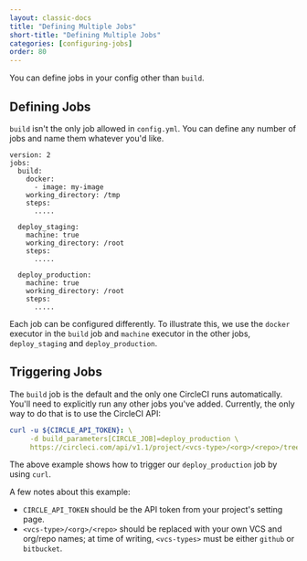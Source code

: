 ```yaml
---
layout: classic-docs
title: "Defining Multiple Jobs"
short-title: "Defining Multiple Jobs"
categories: [configuring-jobs]
order: 80
---
```


You can define jobs in your config other than `build`.

## Defining Jobs

`build` isn't the only job allowed in `config.yml`. You can define any number of jobs and name them whatever you'd like.

```
version: 2
jobs:
  build:
    docker:
      - image: my-image
    working_directory: /tmp
    steps:
      .....

  deploy_staging:
    machine: true
    working_directory: /root
    steps:
      .....

  deploy_production:
    machine: true
    working_directory: /root
    steps:
      .....
```

Each job can be configured differently. To illustrate this, we use the `docker` executor in the `build` job and `machine` executor in the other jobs, `deploy_staging` and `deploy_production`.

## Triggering Jobs

The `build` job is the default and the only one CircleCI runs automatically. You'll need to explicitly run any other jobs you've added. Currently, the only way to do that is to use the CircleCI API:

```YAML
curl -u ${CIRCLE_API_TOKEN}: \
     -d build_parameters[CIRCLE_JOB]=deploy_production \
     https://circleci.com/api/v1.1/project/<vcs-type>/<org>/<repo>/tree/master
```

The above example shows how to trigger our `deploy_production` job by using `curl`.

A few notes about this example:

- `CIRCLE_API_TOKEN` should be the API token from your project's setting page.
- `<vcs-type>/<org>/<repo>` should be replaced with your own VCS and org/repo names; at time of writing, `<vcs-types>` must be either `github` or `bitbucket`.
